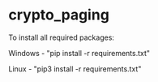 # crypto_paging

To install all required packages:

Windows - "pip install -r requirements.txt"

Linux - "pip3 install -r requirements.txt"
